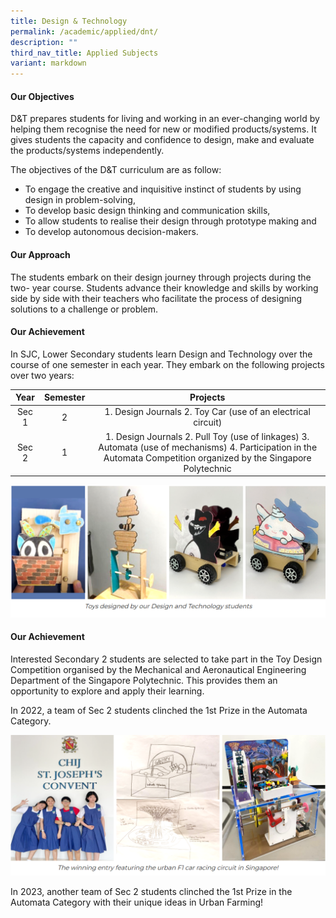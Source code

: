 ```yaml
---
title: Design & Technology
permalink: /academic/applied/dnt/
description: ""
third_nav_title: Applied Subjects
variant: markdown
---
```

#### **Our Objectives**


D&T prepares students for living and working in an ever-changing world by helping them recognise the need for new or modified products/systems. It gives students the capacity and confidence to design, make and evaluate the products/systems independently.  

  

The objectives of the D&T curriculum are as follow:

*   To engage the creative and inquisitive instinct of students by using design in problem-solving,
*   To develop basic design thinking and communication skills,
*   To allow students to realise their design through prototype making and
*   To develop autonomous decision-makers.

#### **Our Approach**


The students embark on their design journey through projects during the two- year course. Students advance their knowledge and skills by working side by side with their teachers who facilitate the process of designing solutions to a challenge or problem.  

#### **Our Achievement**


In SJC, Lower Secondary students learn Design and Technology over the course of one semester in each year. They embark on the following projects over two years:  

  

|  Year | Semester |                                                                                 Projects                                                                                 |
|:-------:|:--------:|:------------------------------------------------------------------------------------------------------------------------------------------------------------------------:|
| Sec 1 |     2    |                                                       1. Design Journals  2. Toy Car (use of an electrical circuit)                                                      |
| Sec 2 |     1    |  1. Design Journals  2. Pull Toy (use of linkages)  3. Automata (use of mechanisms)  4. Participation in the Automata Competition organized by the Singapore Polytechnic |
  
![](/images/Curriculum/Craft%20and%20Technology/Design%20&%20Technology/D1.png)

  

#### **Our Achievement**


Interested Secondary 2 students are selected to take part in the Toy Design Competition organised by the Mechanical and Aeronautical Engineering Department of the Singapore Polytechnic. This provides them an opportunity to explore and apply their learning.

In 2022, a team of Sec 2 students clinched the 1st Prize in the Automata Category.

  
![](/images/Curriculum/Craft%20and%20Technology/Design%20&%20Technology/D2.png)


In 2023, another team of Sec 2 students clinched the 1st Prize in the Automata Category with their unique ideas in Urban Farming!
